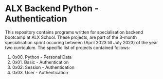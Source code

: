 # ALX Backend Python - Authentication
This repository contains programs written for specialisation backend bootcamp at ALX School. These projects, are part of the 3-month specialisation sprint occuring between (April 2023 till July 2023) of the year two curriculum. The specific list of projects contained follows:

1. 0x00. Python - Personal Data
2. 0x01. Basic - Authentication
3. 0x02. Session - Authentication
4. 0x03. User - Authentication

